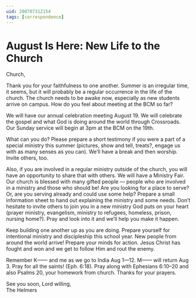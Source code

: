 ```yaml
---
uid: 200707312154
tags: [correspondence]
---
```

  
# August Is Here: New Life to the Church

Church,

Thank you for your faithfulness to one another. Summer is an irregular time, it seems, but it will probably be a regular occurrence in the life of the church. The church needs to be awake now, especially as new students arrive on campus. How do you feel about meeting at the BCM so far?

We will have our annual celebration meeting August 19. We will celebrate the gospel and what God is doing around the world through Crossroads. Our Sunday service will begin at 3pm at the BCM on the 19th.

What can you do? Please prepare a short testimony if you were a part of a special ministry this summer (pictures, show and tell, treats?, engage us with as many senses as you can). We’ll have a break and then worship. Invite others, too.

Also, if you are involved in a regular ministry outside of the church, you will have an opportunity to share that with others. We will have a Ministry Fair. Our church is blessed with many gifted people — people who are involved in a ministry and those who should be! Are you looking for a place to serve? Or, are you serving already and could use some help? Prepare a small information sheet to hand out explaining the ministry and some needs. Don’t hesitate to invite others to join you in a new ministry God puts on your heart (prayer ministry, evangelism, ministry to refugees, homeless, prison, nursing home?). Pray and look into it and we’ll help you make it happen.

Keep building one another up as you are doing. Prepare yourself for intentional ministry and discipleship this school year. New people from around the world arrive! Prepare your minds for action. Jesus Christ has fought and won and we get to follow Him and rout the enemy.

Remember K—— and me as we go to India Aug 1—12. M—— will return Aug 3. Pray for all the saints! (Eph. 6:18). Pray along with Ephesians 6:10–20 and also Psalms 20, your homework from church. Thanks for your prayers.

See you soon, Lord willing,  
The Helmers
